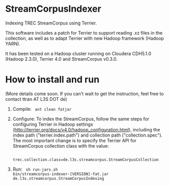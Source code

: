 StreamCorpusIndexer
===================

Indexing TREC StreamCorpus using Terrier.

This software includes a patch for Terrier to support reading .xz files in the collection, as well as to adapt Terrier with new Hadoop framework (Hadoop YARN).

It has been tested on a Hadoop cluster running on Cloudera CDH5.1.0 (Hadoop 2.3.0), Terrier 4.0 and StreamCorpus v0.3.0.

How to install and run
===========
(More details come soon. If you can't wait to get the instruction, feel free to contact ttran AT L3S DOT de)

1. Compile: <code> ant clean fatjar</code>

2. Configure: To index the StreamCorpus, follow the same steps for configuring Terrier in Hadoop settings (http://terrier.org/docs/v4.0/hadoop_configuration.html), including the index path ("terrier.index.path") and collection path ("collection.spec"). The most important change is to specify the Terrier API for StreamCorpus collection class with the value:

     <code> trec.collection.class=de.l3s.streamcorpus.StreamCorpusCollection</code>

3. Run: <code> sh run-jars.sh bin/streamcorpus-indexer-[VERSION]-fat.jar de.l3s.streamcorpus.StreamCorpusIndexing</code>
